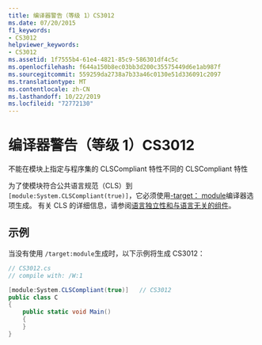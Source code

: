 ```yaml
---
title: 编译器警告（等级 1）CS3012
ms.date: 07/20/2015
f1_keywords:
- CS3012
helpviewer_keywords:
- CS3012
ms.assetid: 1f7555b4-61e4-4821-85c9-586301df4c5c
ms.openlocfilehash: f644a150b8ec03bb3d200c35575449d6e1ab987f
ms.sourcegitcommit: 559259da2738a7b33a46c0130e51d336091c2097
ms.translationtype: MT
ms.contentlocale: zh-CN
ms.lasthandoff: 10/22/2019
ms.locfileid: "72772130"
---
```

# <a name="compiler-warning-level-1-cs3012"></a>编译器警告（等级 1）CS3012

不能在模块上指定与程序集的 CLSCompliant 特性不同的 CLSCompliant 特性

为了使模块符合公共语言规范（CLS）到 `[module:System.CLSCompliant(true)]`，它必须使用[-target： module](../language-reference/compiler-options/target-module-compiler-option.md)编译器选项生成。 有关 CLS 的详细信息，请参阅[语言独立性和与语言无关的组件](../../standard/language-independence-and-language-independent-components.md)。

## <a name="example"></a>示例

当没有使用 `/target:module`生成时，以下示例将生成 CS3012：

```csharp
// CS3012.cs
// compile with: /W:1

[module:System.CLSCompliant(true)]   // CS3012
public class C
{
    public static void Main()
    {
    }
}
```
